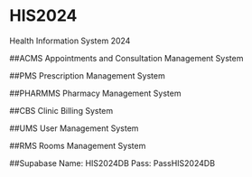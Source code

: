 # HIS2024

Health Information System 2024

##ACMS
Appointments and Consultation Management System

##PMS
Prescription Management System

##PHARMMS
Pharmacy Management System

##CBS
Clinic Billing System

##UMS
User Management System

##RMS
Rooms Management System

##Supabase
Name: HIS2024DB
Pass: PassHIS2024DB
